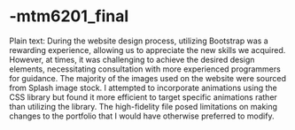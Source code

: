 # -mtm6201_final

Plain text:
During the website design process, utilizing Bootstrap was a rewarding experience, allowing us to appreciate the new skills we acquired. However, at times, it was challenging to achieve the desired design elements, necessitating consultation with more experienced programmers for guidance. The majority of the images used on the website were sourced from Splash image stock. I attempted to incorporate animations using the CSS library but found it more efficient to target specific animations rather than utilizing the library. The high-fidelity file posed limitations on making changes to the portfolio that I would have otherwise preferred to modify.
